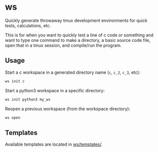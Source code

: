 # ws

Quickly generate throwaway tmux development environments for quick tests,
calculations, etc.

This is for when you want to quickly test a line of c code or something and
want to type one command to make a directory, a basic source code file, open
that in a tmux session, and compile/run the program.

## Usage

Start a c workspace in a generated directory name (`c`, `c_2`, `c_3`, etc):

```bash
ws init c
```

Start a python3 workspace in a specific directory:

```bash
ws init python3 my_ws
```

Reopen a previous workspace (from the workspace directory):

```bash
ws open
```

## Templates

Available templates are located in [ws/templates/](ws/templates/).
